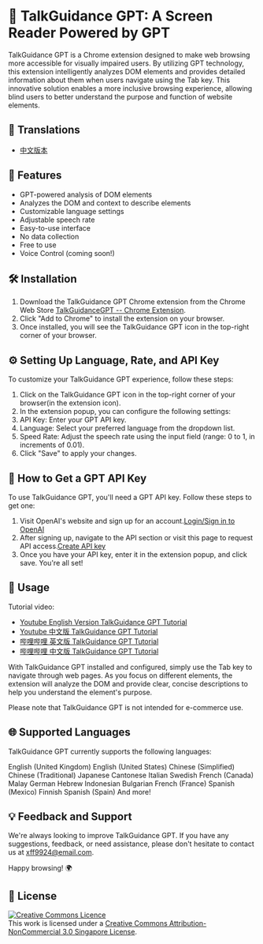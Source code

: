 # 🌟 TalkGuidance GPT: A Screen Reader Powered by GPT

TalkGuidance GPT is a Chrome extension designed to make web browsing more accessible for visually impaired users. By utilizing GPT technology, this extension intelligently analyzes DOM elements and provides detailed information about them when users navigate using the Tab key. This innovative solution enables a more inclusive browsing experience, allowing blind users to better understand the purpose and function of website elements.

## 🎨 Translations

- [中文版本](./docs/readme-translations/cn-readme.md)

## 🎯 Features

- GPT-powered analysis of DOM elements
- Analyzes the DOM and context to describe elements
- Customizable language settings
- Adjustable speech rate
- Easy-to-use interface
- No data collection
- Free to use
- Voice Control (coming soon!)

## 🛠️ Installation

1. Download the TalkGuidance GPT Chrome extension from the Chrome Web Store [TalkGuidanceGPT -- Chrome Extension](https://chrome.google.com/webstore/detail/talkguidancegpt/bjfkdkgfaondbkddpifljpgbleilmljg?hl=en-US&authuser=0).
2. Click "Add to Chrome" to install the extension on your browser.
3. Once installed, you will see the TalkGuidance GPT icon in the top-right corner of your browser.

## ⚙️ Setting Up Language, Rate, and API Key

To customize your TalkGuidance GPT experience, follow these steps:

1. Click on the TalkGuidance GPT icon in the top-right corner of your browser(in the extension icon).
2. In the extension popup, you can configure the following settings:
3. API Key: Enter your GPT API key.
4. Language: Select your preferred language from the dropdown list.
5. Speed Rate: Adjust the speech rate using the input field (range: 0 to 1, in increments of 0.01).
6. Click "Save" to apply your changes.

## 🔑 How to Get a GPT API Key

To use TalkGuidance GPT, you'll need a GPT API key. Follow these steps to get one:

1. Visit OpenAI's website and sign up for an account.[Login/Sign in to OpenAI](https://auth0.openai.com/u/login)
2. After signing up, navigate to the API section or visit this page to request API access.[Create API key](https://platform.openai.com/account/api-keys)
3. Once you have your API key, enter it in the extension popup, and click save. You're all set!

## 📖 Usage

Tutorial video:

- [Youtube English Version TalkGuidance GPT Tutorial](https://youtu.be/SLkCEpOh8Bg)
- [Youtube 中文版 TalkGuidance GPT Tutorial](https://youtu.be/PujIKqKt6G4)
- [哔哩哔哩 英文版 TalkGuidance GPT Tutorial](https://www.bilibili.com/video/BV1KL411X7eP/?share_source=copy_web&vd_source=ef072e238192b2313b9c052a30d6f040)
- [哔哩哔哩 中文版 TalkGuidance GPT Tutorial](https://www.bilibili.com/video/BV1Hh411V7iY/?share_source=copy_web&vd_source=ef072e238192b2313b9c052a30d6f040)

With TalkGuidance GPT installed and configured, simply use the Tab key to navigate through web pages. As you focus on different elements, the extension will analyze the DOM and provide clear, concise descriptions to help you understand the element's purpose.

Please note that TalkGuidance GPT is not intended for e-commerce use.

## 🌐 Supported Languages

TalkGuidance GPT currently supports the following languages:

English (United Kingdom)
English (United States)
Chinese (Simplified)
Chinese (Traditional)
Japanese
Cantonese
Italian
Swedish
French (Canada)
Malay
German
Hebrew
Indonesian
Bulgarian
French (France)
Spanish (Mexico)
Finnish
Spanish (Spain)
And more!

## 💡 Feedback and Support

We're always looking to improve TalkGuidance GPT. If you have any suggestions, feedback, or need assistance, please don't hesitate to contact us at xff9924@email.com.

Happy browsing! 🌍

## 📄 License

<a rel="license" href="http://creativecommons.org/licenses/by-nc/3.0/sg/"><img alt="Creative Commons Licence" style="border-width:0" src="https://i.creativecommons.org/l/by-nc/3.0/sg/88x31.png" /></a><br />This work is licensed under a <a rel="license" href="http://creativecommons.org/licenses/by-nc/3.0/sg/">Creative Commons Attribution-NonCommercial 3.0 Singapore License</a>.
